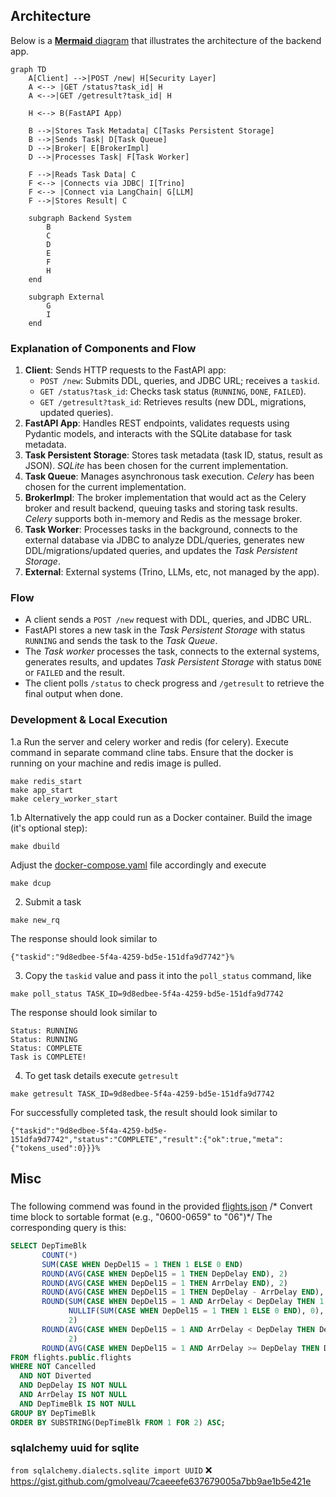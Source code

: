 

## Architecture
Below is a [**Mermaid** diagram](https://mermaid.live/edit#pako:eNplkn-PmjAYx9_Kk_61JeqAEwWybBFQc8td5p0mSyZm6eQ5JUJL2nK7m_jer1AdXgYJ-Zbn831-tD2SLU-RBGQnaLmHVZww0M9kHeUZMrWBfv9Lvfi-XMEnhn9qCD_MqFSTxS1MyvLjGYbPmoJ6PtWUVFRV8qui8vArS7WhIa45g-1QCZRVrq7IhBkubIsuFdcErHQY7lHRlCpaQ7RufkhYoJCZVLpFaEC6w807M7LUeGuIWws8VFhdoLiFQsEPKGqYro26Lcr8HbAQfItS4iXTzGT6wYWmz6T5zlr-Eem5KsSm2-toxBnDrZLwnFH4FodRDfP13d395ho6T_3Y7k2bwLwNIavf5pRCuj3oAWH5qnegMMF29k5GnYw7Oe3kzEid5r_00xeFgtG8g-f_YNLTNyVLSaBEhT1SoChosyTHBkmI2mOBCQm0TPGJ6iESkrCTtpWU_eS8uDgFr3Z7EjzRXOpVVerjxTijuoMO0fVQRLxiigRum4EER_JCgr7jDKyh642t8dj2hq5jj3rkVUOjgX9j2bY_GjuO6_ujU4_8bYtaA89zb3zb823Lckbu0D-9AdHN5Ys) that illustrates the architecture of the backend app.

```mermaid
graph TD
    A[Client] -->|POST /new| H[Security Layer]
    A <--> |GET /status?task_id| H
    A <-->|GET /getresult?task_id| H

    H <--> B(FastAPI App)

    B -->|Stores Task Metadata| C[Tasks Persistent Storage]
    B -->|Sends Task| D[Task Queue]
    D -->|Broker| E[BrokerImpl]
    D -->|Processes Task| F[Task Worker]
    
    F -->|Reads Task Data| C
    F <--> |Connects via JDBC| I[Trino]
    F <--> |Connect via LangChain| G[LLM]
    F -->|Stores Result| C

    subgraph Backend System
        B
        C
        D
        E
        F
        H
    end

    subgraph External
        G
        I
    end
```

### Explanation of Components and Flow
1. **Client**: Sends HTTP requests to the FastAPI app:
   - `POST /new`: Submits DDL, queries, and JDBC URL; receives a `taskid`.
   - `GET /status?task_id`: Checks task status (`RUNNING`, `DONE`, `FAILED`).
   - `GET /getresult?task_id`: Retrieves results (new DDL, migrations, updated queries).
2. **FastAPI App**: Handles REST endpoints, validates requests using Pydantic models, and interacts with the SQLite database for task metadata.
3. **Task Persistent Storage**: Stores task metadata (task ID, status, result as JSON).  _SQLite_ has been chosen for the current implementation.
4. **Task Queue**: Manages asynchronous task execution. _Celery_ has been chosen for the current implementation.
5. **BrokerImpl**:  The broker implementation that would act as the Celery broker and result backend, queuing tasks and storing task results.  _Celery_ supports both in-memory and Redis as the message broker.
6. **Task Worker**: Processes tasks in the background, connects to the external database via JDBC to analyze DDL/queries, generates new DDL/migrations/updated queries, and updates the _Task Persistent Storage_.
7. **External**: External systems (Trino, LLMs, etc,  not managed by the app).

### Flow
- A client sends a `POST /new` request with DDL, queries, and JDBC URL.
- FastAPI stores a new task in the _Task Persistent Storage_ with status `RUNNING` and sends the task to the _Task Queue_.
- The _Task worker_ processes the task, connects to the external systems, generates results, and updates _Task Persistent Storage_ with status `DONE` or `FAILED` and the result.
- The client polls `/status` to check progress and `/getresult` to retrieve the final output when done.

### Development & Local Execution

1.a Run the server and celery worker and redis (for celery). Execute command in separate command cline tabs.
Ensure that the docker is running on your machine and redis image is pulled.
```shell
make redis_start
make app_start
make celery_worker_start
```
1.b Alternatively the app could run as a Docker container. Build the image (it's optional step):
```shell
make dbuild
```
Adjust the [docker-compose.yaml](./docker-compose.yaml) file accordingly and execute

```shell
make dcup
```

2. Submit a task
```shell
make new_rq                                                           
```
The response should look similar to
```shell
{"taskid":"9d8edbee-5f4a-4259-bd5e-151dfa9d7742"}%
```
3. Copy the `taskid` value and pass it into the `poll_status` command, like
```shell
make poll_status TASK_ID=9d8edbee-5f4a-4259-bd5e-151dfa9d7742
```
The response should look similar to
```shell
Status: RUNNING
Status: RUNNING
Status: COMPLETE
Task is COMPLETE!
```

4. To get task details execute `getresult`
```shell
make getresult TASK_ID=9d8edbee-5f4a-4259-bd5e-151dfa9d7742    
```
For successfully completed task, the result should look similar to
```shell
{"taskid":"9d8edbee-5f4a-4259-bd5e-151dfa9d7742","status":"COMPLETE","result":{"ok":true,"meta":{"tokens_used":0}}}%
```

## Misc

###
The following commend was found in the provided [flights.json](./info/request/flights.json)
/* Convert time block to sortable format (e.g., "0600-0659" to "06")*/
The corresponding query is this:
```sql
SELECT DepTimeBlk                                                                                  AS DepartureTimeBlock,
       COUNT(*)                                                                                    AS TotalFlights,
       SUM(CASE WHEN DepDel15 = 1 THEN 1 ELSE 0 END)                                               AS DelayedDepartures,
       ROUND(AVG(CASE WHEN DepDel15 = 1 THEN DepDelay END), 2)                                     AS AvgDepartureDelay,
       ROUND(AVG(CASE WHEN DepDel15 = 1 THEN ArrDelay END), 2)                                     AS AvgArrivalDelay,
       ROUND(AVG(CASE WHEN DepDel15 = 1 THEN DepDelay - ArrDelay END), 2)                          AS AvgDelayRecoveryMinutes,
       ROUND(SUM(CASE WHEN DepDel15 = 1 AND ArrDelay < DepDelay THEN 1 ELSE 0 END) * 100.0 /
             NULLIF(SUM(CASE WHEN DepDel15 = 1 THEN 1 ELSE 0 END), 0),
             2)                                                                                    AS PercentFlightsRecoveredTime,
       ROUND(AVG(CASE WHEN DepDel15 = 1 AND ArrDelay < DepDelay THEN DepDelay - ArrDelay END),
             2)                                                                                    AS AvgMinutesRecovered,
       ROUND(AVG(CASE WHEN DepDel15 = 1 AND ArrDelay >= DepDelay THEN DepDelay - ArrDelay END), 2) AS AvgDelayGrowth
FROM flights.public.flights
WHERE NOT Cancelled
  AND NOT Diverted
  AND DepDelay IS NOT NULL
  AND ArrDelay IS NOT NULL
  AND DepTimeBlk IS NOT NULL
GROUP BY DepTimeBlk
ORDER BY SUBSTRING(DepTimeBlk FROM 1 FOR 2) ASC;   
```

### sqlalchemy uuid for sqlite
`from sqlalchemy.dialects.sqlite import UUID` ❌
https://gist.github.com/gmolveau/7caeeefe637679005a7bb9ae1b5e421e
